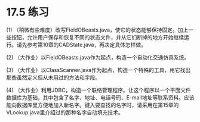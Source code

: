 # 17.5 练习

(1) （稍微有些难度）改写FieldOBeasts.java，使它的状态能够保持固定。加上一些按钮，允许用户保存和恢复不同的状态文件，并从它们断掉的地方开始继续运行。请先参考第10章的CADState.java，再决定具体怎样做。

(2) （大作业）以FieldOBeasts.java作为起点，构造一个自动化交通仿真系统。

(3) （大作业）以ClassScanner.java作为起点，构造一个特殊的工具，用它找出那些虽然定义但从未用过的方法和字段。

(4) （大作业）利用JDBC，构造一个联络管理程序。让这个程序以一个平面文件数据库为基础，其中包含了名字、地址、电话号码、E-mail地址等联系资料。应该能向数据库里方便地加入新名字。键入要查找的名字时，请采用在第15章的VLookup.java里介绍过的那种名字自动填充技术。